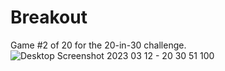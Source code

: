 # Breakout
Game #2 of 20 for the 20-in-30 challenge.
![Desktop Screenshot 2023 03 12 - 20 30 51 100](https://user-images.githubusercontent.com/7257923/224601915-58a257fe-971c-41c3-8846-2f44904f8373.png)
